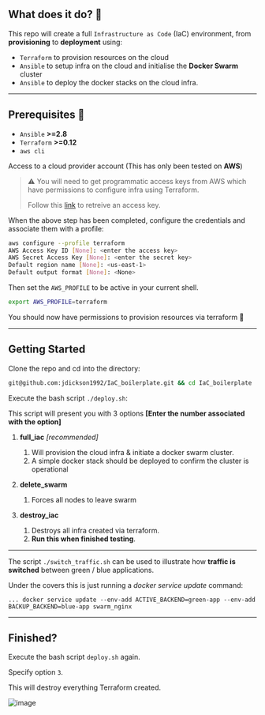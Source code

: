 ## What does it do? 🔎
This repo will create a full `Infrastructure as Code` (IaC) environment, from **provisioning** to **deployment** using:

- `Terraform` to provision resources on the cloud
- `Ansible` to setup infra on the cloud and initialise the **Docker Swarm** cluster
- `Ansible` to deploy the docker stacks on the cloud infra.

---

## Prerequisites 🔐

-  `Ansible`   **>=2.8**
-  `Terraform` **>=0.12**
-  `aws cli`

Access to a cloud provider account (This has only been tested on **AWS**)

> ⚠️ You will need to get programmatic access keys from AWS which have permissions to configure infra using Terraform.
>
> Follow this [link](https://docs.aws.amazon.com/general/latest/gr/aws-sec-cred-types.html) to retreive an access key.

When the above step has been completed, configure the credentials and associate them with a profile:

```bash
aws configure --profile terraform
AWS Access Key ID [None]: <enter the access key>
AWS Secret Access Key [None]: <enter the secret key>
Default region name [None]: <us-east-1>
Default output format [None]: <None>
```

Then set the `AWS_PROFILE` to be active in your current shell.

```bash
export AWS_PROFILE=terraform
```

You should now have permissions to provision resources via terraform 🚀

---

## Getting Started

Clone the repo and cd into the directory:

```bash
git@github.com:jdickson1992/IaC_boilerplate.git && cd IaC_boilerplate
```

Execute the bash script `./deploy.sh`:

This script will present you with 3 options **[Enter the number associated with the option]**

  1. **full_iac** *[recommended]*
     1. Will provision the cloud infra & initiate a docker swarm cluster.
     2. A simple docker stack should be deployed to confirm the cluster is operational

  2. **delete_swarm** 
     1. Forces all nodes to leave swarm


  3. **destroy_iac**
     1. Destroys all infra created via terraform.
     2. **Run this when finished testing**.




---

The script `./switch_traffic.sh` can be used to illustrate how **traffic is switched** between green / blue applications.

Under the covers this is just running a *docker service update* command:
```
... docker service update --env-add ACTIVE_BACKEND=green-app --env-add BACKUP_BACKEND=blue-app swarm_nginx
```

---

## Finished?

Execute the bash script `deploy.sh` again. 

Specify option `3`.

This will destroy everything Terraform created.

![image](https://user-images.githubusercontent.com/47530786/218748579-ea7d6797-4d18-4b94-8966-8d6f82d0eb04.png)






